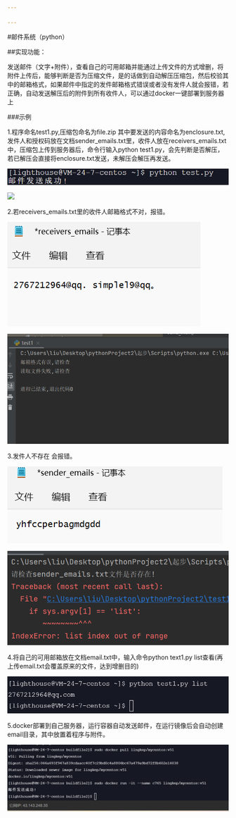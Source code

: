 ```yaml
---

---
```


#邮件系统（python）

##实现功能：

发送邮件（文字+附件），查看自己的可用邮箱并能通过上传文件的方式增删，将附件上传后，能够判断是否为压缩文件，是的话做到自动解压压缩包，然后校验其中的邮箱格式，如果邮件中指定的发件邮箱格式错误或者没有发件人就会报错，若正确，自动发送解压后的附件到所有收件人，可以通过docker一键部署到服务器上

###示例

1.程序命名test1.py,压缩包命名为file.zip 其中要发送的内容命名为enclosure.txt,发件人和授权码放在文档sender_emails.txt里，收件人放在receivers_emails.txt中，压缩包上传到服务器后，命令行输入python test1.py，会先判断是否解压，若已解压会直接将enclosure.txt发送，未解压会解压再发送。

![img](https://raw.githubusercontent.com/lanziking01/555/main/img/image-20230131024307648.png)

![](https://raw.githubusercontent.com/lanziking01/tuchuang/main/img/dc7b945c990ac6e52e8c653efaf56d0.png)

2.若receivers_emails.txt里的收件人邮箱格式不对，报错。

![](https://raw.githubusercontent.com/lanziking01/555/main/img/34d892a9bd5f87e73e8553d475b9693.png)



![](https://raw.githubusercontent.com/lanziking01/555/main/img/8ad0102b3807c00bc53164e4a4596cb.png)

3.发件人不存在 会报错。

![](https://raw.githubusercontent.com/lanziking01/555/main/img/38c71e15544b1bbeac5d2ad98a62f08.png)

![](https://raw.githubusercontent.com/lanziking01/555/main/img/189a561795431c5fcad8b9934bc04b3.png)

4.将自己的可用邮箱放在文档email.txt中，输入命令python text1.py list查看(再上传email.txt会覆盖原来的文件，达到增删目的)

![](https://raw.githubusercontent.com/lanziking01/555/main/img/3f8db5bdeb51f9a270539c0fb411336.png)

5.docker部署到自己服务器，运行容器自动发送邮件，在运行镜像后会自动创建email目录，其中放置着程序与附件。

![](https://raw.githubusercontent.com/lanziking01/555/main/img/12bec25b28a0962e3896dba15841ba6.png)

